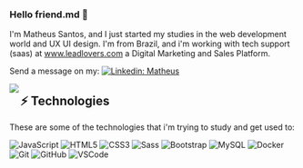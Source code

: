### Hello friend.md 👋

I'm Matheus Santos, and I just started my studies in the web development world and UX UI design. I'm from Brazil, and i'm working with tech support (saas) at www.leadlovers.com a Digital Marketing and Sales Platform.

Send a message on my:
[![Linkedin: Matheus](https://img.shields.io/badge/-Linkedin-blue?style=flat-square&logo=Linkedin&logoColor=white&link=www.linkedin.com/in/matheus-corp-santos/)](www.linkedin.com/in/matheus-corp-santos/)

<img align="left" src="https://github-readme-stats.vercel.app/api?username=Fawkesst&show_icons=true&" />

## ⚡ Technologies

These are some of the technologies that i'm trying to study and get used to:

![JavaScript](https://img.shields.io/badge/-JavaScript-black?style=flat-square&logo=javascript)
![HTML5](https://img.shields.io/badge/-HTML5-E34F26?style=flat-square&logo=html5&logoColor=white)
![CSS3](https://img.shields.io/badge/-CSS3-1572B6?style=flat-square&logo=css3)
![Sass](https://img.shields.io/badge/-Sass-CC6699?style=flat-square&logo=sass&logoColor=white)
![Bootstrap](https://img.shields.io/badge/-Bootstrap-563D7C?style=flat-square&logo=bootstrap)
![MySQL](https://img.shields.io/badge/-MySQL-4479A1?style=flat-square&logo=mysql&logoColor=white)
![Docker](https://img.shields.io/badge/-Docker-2496ED?style=flat-square&logo=docker&logoColor=white)
![Git](https://img.shields.io/badge/-Git-black?style=flat-square&logo=git)
![GitHub](https://img.shields.io/badge/-GitHub-181717?style=flat-square&logo=github)
![VSCode](https://img.shields.io/badge/-VSCode-007ACC?style=flat-square&logo=visual-studio-code&logoColor=white)






